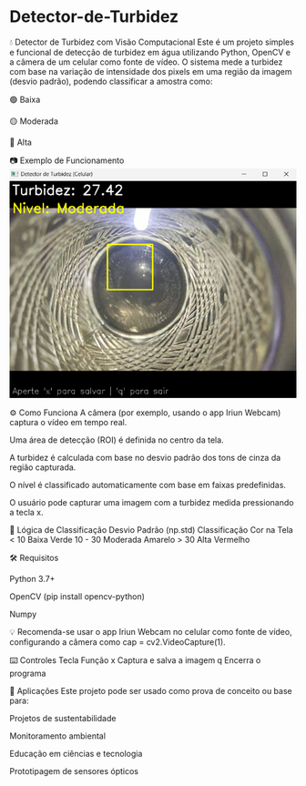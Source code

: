 # Detector-de-Turbidez

💧 Detector de Turbidez com Visão Computacional
Este é um projeto simples e funcional de detecção de turbidez em água utilizando Python, OpenCV e a câmera de um celular como fonte de vídeo. O sistema mede a turbidez com base na variação de intensidade dos pixels em uma região da imagem (desvio padrão), podendo classificar a amostra como:

🟢 Baixa

🟡 Moderada

🔴 Alta

📷 Exemplo de Funcionamento
![Exemplo de Funcionamento](exemplo_turbidez.png)

⚙️ Como Funciona
A câmera (por exemplo, usando o app Iriun Webcam) captura o vídeo em tempo real.

Uma área de detecção (ROI) é definida no centro da tela.

A turbidez é calculada com base no desvio padrão dos tons de cinza da região capturada.

O nível é classificado automaticamente com base em faixas predefinidas.

O usuário pode capturar uma imagem com a turbidez medida pressionando a tecla x.

🧠 Lógica de Classificação
Desvio Padrão (np.std)	      Classificação	            Cor na Tela
      < 10	                       Baixa	                 Verde
     10 - 30	                     Moderada	               Amarelo
      > 30	                       Alta	                   Vermelho

🛠 Requisitos

Python 3.7+

OpenCV (pip install opencv-python)

Numpy

💡 Recomenda-se usar o app Iriun Webcam no celular como fonte de vídeo, configurando a câmera como cap = cv2.VideoCapture(1).


⌨️ Controles
Tecla	            Função
  x	           Captura e salva a imagem
  q	           Encerra o programa


🧪 Aplicações
Este projeto pode ser usado como prova de conceito ou base para:

Projetos de sustentabilidade

Monitoramento ambiental

Educação em ciências e tecnologia

Prototipagem de sensores ópticos
